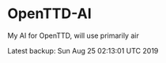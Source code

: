 # OpenTTD-AI
My AI for OpenTTD, will use primarily air

Latest backup: Sun Aug 25 02:13:01 UTC 2019
